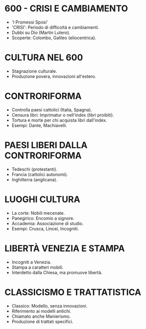 # 600 - CRISI E CAMBIAMENTO

- 'I Promessi Sposi'
- 'CRISI': Periodo di difficoltà e cambiamenti.
- Dubbi su Dio (Martin Lutero).
- Scoperte: Colombo, Galileo (eliocentrica).

# CULTURA NEL 600

- Stagnazione culturale.
- Produzione povera, innovazioni all'estero.

# CONTRORIFORMA

- Controlla paesi cattolici (Italia, Spagna).
- Censura libri: Imprimatur o nell'index (libri proibiti).
- Tortura e morte per chi acquista libri dall'index.
- Esempi: Dante, Machiavelli.

# PAESI LIBERI DALLA CONTRORIFORMA

- Tedeschi (protestanti).
- Francia (cattolici autonomi).
- Inghilterra (anglicana).

# LUOGHI CULTURA

- La corte: Nobili mecenate.
- Panegirico: Encomio a signore.
- Accademia: Associazione di studio.
- Esempi: Crusca, Lincei, Incogniti.

# LIBERTÀ VENEZIA E STAMPA

- Incogniti a Venezia.
- Stampa a caratteri mobili.
- Interdetto dalla Chiesa, ma promuove libertà.

# CLASSICISMO E TRATTATISTICA

- Classico: Modello, senza innovazioni.
- Riferimento ai modelli antichi.
- Chiamato anche Manierismo.
- Produzione di trattati specifici.
